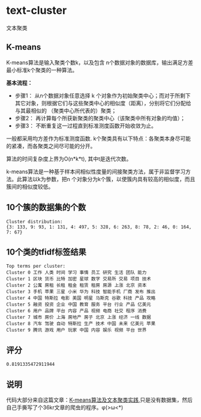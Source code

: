 # text-cluster
文本聚类
## K-means
K-means算法是输入聚类个数k，以及包含 n个数据对象的数据库，输出满足方差最小标准k个聚类的一种算法。

**基本流程：**
- 步骤1：
从n个数据对象任意选择 k 个对象作为初始聚类中心；而对于所剩下其它对象，则根据它们与这些聚类中心的相似度（距离），分别将它们分配给与其最相似的
（聚类中心所代表的）聚类；
- 步骤2：
再计算每个所获新聚类的聚类中心（该聚类中所有对象的均值）；
- 步骤3：
不断重复这一过程直到标准测度函数开始收敛为止。

一般都采用均方差作为标准测度函数. k个聚类具有以下特点：各聚类本身尽可能的紧凑，而各聚类之间尽可能的分开。

算法的时间复杂度上界为O(n\*k\*t), 其中t是迭代次数。

k-means算法是一种基于样本间相似性度量的间接聚类方法，属于非监督学习方法。此算法以k为参数，把n 个对象分为k个簇，以使簇内具有较高的相似度，而且簇间的相似度较低。
## 10个簇的数据集的个数
```text
Cluster distribution:
{3: 133, 9: 93, 1: 131, 4: 497, 5: 328, 6: 263, 8: 78, 2: 46, 0: 164, 7: 67}
```
## 10个类的tfidf标签结果
```text
Top terms per cluster:
Cluster 0 工作 人类 时间 学习 事情 员工 研究 生活 团队 能力
Cluster 1 区块 货币 比特 加密 星球 数字 交易所 交易 项目 技术
Cluster 2 公寓 房租 长租 租金 租赁 租房 房源 上涨 北京 资本
Cluster 3 手机 苹果 三星 小米 华为 科技 智能手机 厂商 发布 推出
Cluster 4 中国 特斯拉 电影 美国 明星 马斯克 谷歌 科技 产品 攻略
Cluster 5 融资 投资 企业 中国 教育 服务 平台 行业 产品 亿美元
Cluster 6 用户 品牌 平台 内容 产品 视频 电商 社交 程序 消费
Cluster 7 城市 房价 上海 房地产 房子 北京 上涨 经济 一线 数据
Cluster 8 汽车 驾驶 自动 特斯拉 生产 技术 中国 未来 亿美元 苹果
Cluster 9 腾讯 游戏 用户 玩家 中国 内容 娱乐 视频 平台 世界
```
## 评分
```text
0.8191335472911944
``` 
## 说明
代码大部分来自这篇文章：[K-means算法及文本聚类实践](https://blog.csdn.net/havedream_one/article/details/45146829),只是没有数据集，然后自己手撕写了个36kr文章的爬虫的程序。φ(>ω<*) 

